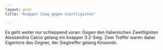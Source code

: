 ```yaml
---
layout: post
title: "Knapper Sieg gegen Viertligisten"

---
```


Es geht weiter nur schleppend voran: Gegen den italienischen Zweitligisten Alessandria Calcio gelang ein knapper 3:2-Sieg. Zwei Treffer waren dabei Eigentore des Gegner, der Siegtreffer gelang Kinsombi.


